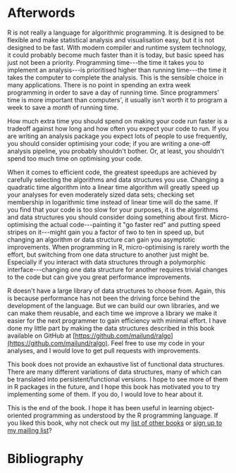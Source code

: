 # Afterwords

R is not really a language for algorithmic programming. It is designed to be flexible and make statistical analysis and visualisation easy, but it is not designed to be fast. With modern compiler and runtime system technology, it could probably become much faster than it is today, but basic speed has just not been a priority. Programming time---the time it takes you to implement an analysis---is prioritised higher than running time---the time it takes the computer to complete the analysis. This is the sensible choice in many applications. There is no point in spending an extra week programming in order to save a day of running time. Since programmers' time is more important than computers', it usually isn't worth it to program a week to save a *month* of running time.

How much extra time you should spend on making your code run faster is a tradeoff against how long and how often you expect your code to run. If you are writing an analysis package you expect lots of people to use frequently, you should consider optimising your code; if you are writing a one-off analysis pipeline, you probably shouldn't bother. Or, at least, you shouldn't spend too much time on optimising your code.

When it comes to efficient code, the greatest speedups are achieved by carefully selecting the algorithms and data structures you use. Changing a quadratic time algorithm into a linear time algorithm will greatly speed up your analyses for even moderately sized data sets; checking set membership in logarithmic time instead of linear time will do the same. If you find that your code is too slow for your purposes, it is the algorithms and data structures you should consider doing something about first. Micro-optimising the actual code---painting it "go faster red" and putting speed stripes on it---might gain you a factor of two to ten in speed up, but changing an algorithm or data structure can gain you asymptotic improvements. When programming in R, micro-optimising is rarely worth the effort, but switching from one data structure to another just might be. Especially if you interact with data structures through a polymorphic interface---changing one data structure for another requires trivial changes to the code but can give you great performance improvements.

R doesn't have a large library of data structures to choose from. Again, this is because performance has not been the driving force behind the development of the language. But we can build our own libraries, and we can make them reusable, and each time we improve a library we make it easier for the next programmer to gain efficiency with minimal effort. I have done my little part by making the data structures described in this book available on GitHub at [https://github.com/mailund/ralgo](https://github.com/mailund/ralgo). Feel free to use my code in your analyses, and I would love to get pull requests with improvements.

This book does not provide an exhaustive list of functional data structures. There are many different variations of data structures, many of which can be translated into persistent/functional versions. I hope to see more of them in R packages in the future, and I hope this book has motivated you to try implementing some of them. If you do, I would love to hear about it.

This is the end of the book. I hope it has been useful in learning object-oriented programming as understood by the R programming language. If you liked this book, why not check out my [list of other books](http://wp.me/P9B2l-DN) or 
[sign up to my mailing list](http://eepurl.com/cwIbR5)?


# Bibliography

